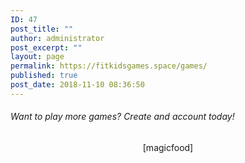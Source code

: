 ```yaml
---
ID: 47
post_title: ""
author: administrator
post_excerpt: ""
layout: page
permalink: https://fitkidsgames.space/games/
published: true
post_date: 2018-11-10 08:36:50
---
```

<h6>Want to play more games? Create and account today!</h6>
<p style="text-align: center;">[magicfood]</p>